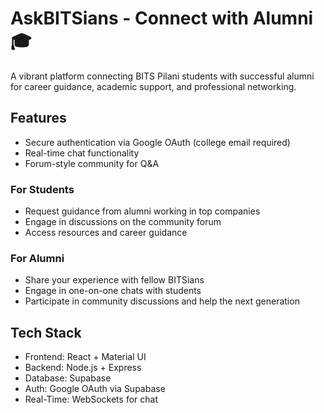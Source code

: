 # AskBITSians - Connect with Alumni 🎓

A vibrant platform connecting BITS Pilani students with successful alumni for career guidance, academic support, and professional networking.

## Features

- Secure authentication via Google OAuth (college email required)
- Real-time chat functionality
- Forum-style community for Q&A

### For Students

- Request guidance from alumni working in top companies
- Engage in discussions on the community forum
- Access resources and career guidance

### For Alumni

- Share your experience with fellow BITSians
- Engage in one-on-one chats with students
- Participate in community discussions and help the next generation

## Tech Stack

- Frontend: React + Material UI
- Backend: Node.js + Express
- Database: Supabase
- Auth: Google OAuth via Supabase
- Real-Time: WebSockets for chat
